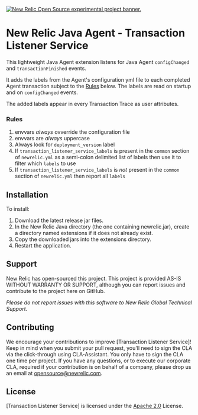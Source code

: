<a href="https://opensource.newrelic.com/oss-category/#new-relic-experimental"><picture><source media="(prefers-color-scheme: dark)" srcset="https://github.com/newrelic/opensource-website/raw/main/src/images/categories/dark/Experimental.png"><source media="(prefers-color-scheme: light)" srcset="https://github.com/newrelic/opensource-website/raw/main/src/images/categories/Experimental.png"><img alt="New Relic Open Source experimental project banner." src="https://github.com/newrelic/opensource-website/raw/main/src/images/categories/Experimental.png"></picture></a>


# New Relic Java Agent - Transaction Listener Service 

This lightweight Java Agent extension listens for Java Agent `configChanged` and `transactionFinished` events.

It adds the labels from the Agent's configuration yml file to each completed Agent transaction subject to the [Rules](#Rules) below. The labels are read on startup and on `configChanged` events.

The added labels appear in every Transaction Trace as user attributes.

### Rules
1. envvars *always* ovverride the configuration file
2. envvars are *always* uppercase
3. Always look for `deployment_version` label
4. If `transaction_listener_service_labels` is present in the `common` section of `newrelic.yml` as a semi-colon delimited list of labels then use it to filter which `labels` to use 
5. If `transaction_listener_service_labels` is *not* present in the `common` section of `newrelic.yml` then report all `labels`

## Installation

To install:

1. Download the latest release jar files.
2. In the New Relic Java directory (the one containing newrelic.jar), create a directory named extensions if it does not already exist.
3. Copy the downloaded jars into the extensions directory.
4. Restart the application.

## Support

New Relic has open-sourced this project. This project is provided AS-IS WITHOUT WARRANTY OR SUPPORT, although you can report issues and contribute to the project here on GitHub.

_Please do not report issues with this software to New Relic Global Technical Support._

## Contributing
We encourage your contributions to improve [Transaction Listener Service]! Keep in mind when you submit your pull request, you'll need to sign the CLA via the click-through using CLA-Assistant. You only have to sign the CLA one time per project.
If you have any questions, or to execute our corporate CLA, required if your contribution is on behalf of a company,  please drop us an email at opensource@newrelic.com.

## License
[Transaction Listener Service] is licensed under the [Apache 2.0](http://apache.org/licenses/LICENSE-2.0.txt) License.
